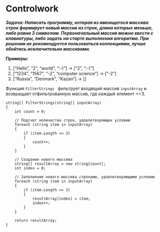 ﻿# Controlwork
***Задача: Написать программу, которая из имеющегося массива
строк формирует новый массив из строк, длина которых меньше,
либо равна 3 символам. Первоначальный массив можно ввести с клавиатуры,
либо задать на старте выполнения алгоритма. При решении не рекомендуется
пользоваться коллекциями, лучше обойтись исключительно массивами.***


**Примеры:**
1. [“Hello”, “2”, “world”, “:-)”] → [“2”, “:-)”]
2. [“1234”, “1567”, “-2”, “computer science”] → [“-2”]
3. [“Russia”, “Denmark”, “Kazan”] → []

Функция `FilterStrings ` фильтрует входящий массив ```inputArray``` и возвращает отфильтрованную массив, где каждый
элемент <=3.

```
string[] FilterStrings(string[] inputArray)
{
    int count = 0;

    // Подсчет количества строк, удовлетворяющих условию
    foreach (string item in inputArray)
    {
        if (item.Length <= 3)
        {
            count++;
        }
    }

    // Создание нового массива
    string[] resultArray = new string[count];
    int index = 0;

    // Заполнение нового массива строками, удовлетворяющими условию
    foreach (string item in inputArray)
    {
        if (item.Length <= 3)
        {
            resultArray[index] = item;
            index++;
        }
    }

    return resultArray;
}
